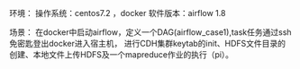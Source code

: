环境：
操作系统：centos7.2 ，docker
软件版本：airflow 1.8

场景：
在docker中启动airflow，定义一个DAG(airflow_case1),task任务通过ssh免密匙登出docker进入宿主机，
进行CDH集群keytab的init、HDFS文件目录的创建、本地文件上传HDFS及一个mapreduce作业的执行（pi）。

